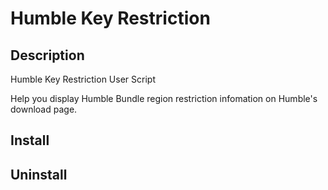 # Humble Key Restriction

## Description

Humble Key Restriction User Script

Help you display Humble Bundle region restriction infomation on Humble's download page.

## Install


## Uninstall


